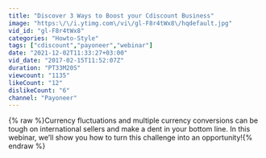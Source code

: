 ```yaml
---
title: "Discover 3 Ways to Boost your Cdiscount Business"
image: "https:\/\/i.ytimg.com\/vi\/gl-F8r4tWx8\/hqdefault.jpg"
vid_id: "gl-F8r4tWx8"
categories: "Howto-Style"
tags: ["cdiscount","payoneer","webinar"]
date: "2021-12-02T11:33:27+03:00"
vid_date: "2017-02-15T11:52:07Z"
duration: "PT33M20S"
viewcount: "1135"
likeCount: "12"
dislikeCount: "6"
channel: "Payoneer"
---
```

{% raw %}Currency fluctuations and multiple currency conversions can be tough on international sellers and make a dent in your bottom line. In this webinar, we’ll show you how to turn this challenge into an opportunity!{% endraw %}
